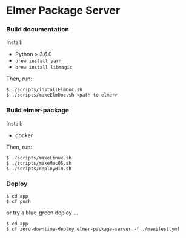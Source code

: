 # Elmer Package Server


### Build documentation

Install:
+ Python > 3.6.0
+ `brew install yarn`
+ `brew install libmagic`

Then, run:

```
$ ./scripts/installElmDoc.sh
$ ./scripts/makeElmDoc.sh <path to elmer>
```

### Build elmer-package

Install:
+ docker

Then, run:

```
$ ./scripts/makeLinux.sh
$ ./scripts/makeMacOS.sh
$ ./scripts/deployBin.sh
```

### Deploy

```
$ cd app
$ cf push
```

or try a blue-green deploy ...

```
$ cd app
$ cf zero-downtime-deploy elmer-package-server -f ./manifest.yml
```
